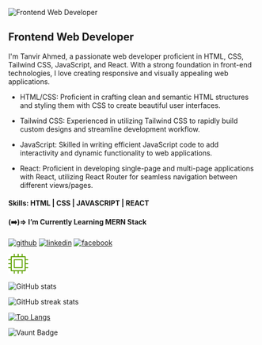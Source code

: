 

![Frontend Web Developer](https://i.ibb.co/4WjkS1Q/65893b97-1723-48d6-8ef9-f48c84518e08.png)

## Frontend Web Developer

I'm Tanvir Ahmed, a passionate web developer proficient in HTML, CSS, Tailwind CSS, JavaScript, and React. With a strong foundation in front-end technologies, I love creating responsive and visually appealing web applications.

- HTML/CSS: Proficient in crafting clean and semantic HTML structures and styling them with CSS to create beautiful user interfaces.

- Tailwind CSS: Experienced in utilizing Tailwind CSS to rapidly build custom designs and streamline development workflow.

- JavaScript: Skilled in writing efficient JavaScript code to add interactivity and dynamic functionality to web applications.

- React: Proficient in developing single-page and multi-page applications with React, utilizing React Router for seamless navigation between different views/pages.

#### Skills: HTML | CSS | JAVASCRIPT | REACT 

#### (➡️)=> I’m Currently Learning MERN Stack 


[<img src='https://cdn.jsdelivr.net/npm/simple-icons@3.0.1/icons/github.svg' alt='github' height='40'>](https://github.com/tahmedofficial)  [<img src='https://cdn.jsdelivr.net/npm/simple-icons@3.0.1/icons/linkedin.svg' alt='linkedin' height='40'>](https://www.linkedin.com/in/tahmedofficial/)  [<img src='https://cdn.jsdelivr.net/npm/simple-icons@3.0.1/icons/facebook.svg' alt='facebook' height='40'>](https://www.facebook.com/taahmedofficial)  

<a href='https://docs.github.com/en/developers'><img src='https://raw.githubusercontent.com/acervenky/animated-github-badges/master/assets/devbadge.gif' width='40' height='40'></a> 

![GitHub stats](https://github-readme-stats.vercel.app/api?username=tahmedofficial&show_icons=true) 

![GitHub streak stats](https://streak-stats.demolab.com/?user=tahmedofficial)

[![Top Langs](https://github-readme-stats.vercel.app/api/top-langs/?username=tahmedofficial)](https://github.com/anuraghazra/github-readme-stats)

![Vaunt Badge](https://api.vaunt.dev/v1/github/entities/tahmedofficial/contributions?format=svg&private=false) 


  

